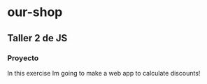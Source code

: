 # our-shop

## Taller 2 de JS

### Proyecto

In this exercise Im going to make a web app to calculate discounts!
